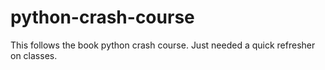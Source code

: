 # python-crash-course
This follows the book python crash course. Just needed a quick refresher on classes. 
